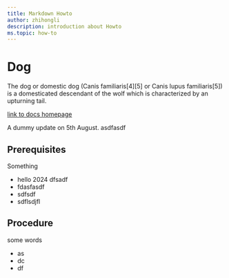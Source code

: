 ```yaml
---
title: Markdown Howto
author: zhihongli 
description: introduction about Howto
ms.topic: how-to
---
```

# Dog

The dog or domestic dog (Canis familiaris[4][5] or Canis lupus familiaris[5]) is a domesticated descendant of the wolf which is characterized by an upturning tail.  

[link to docs homepage](https://ppe.docs.microsoft.com/en-us/test-page/index)

A dummy update on 5th August.
asdfasdf 

## Prerequisites

Something 

- hello 2024 dfsadf
- fdasfasdf
- sdfsdf
- sdflsdjfl


## Procedure

some words

- as
- dc
- df

